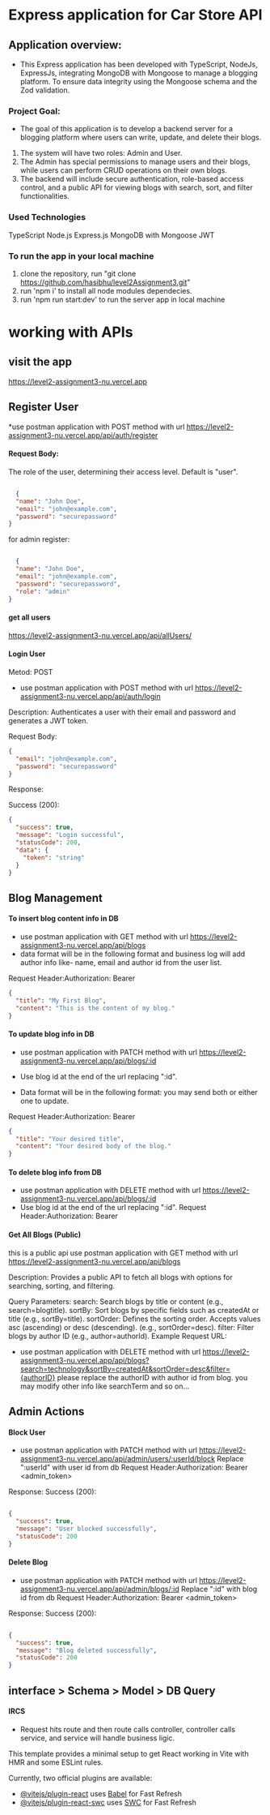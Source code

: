 # Express application for Car Store API

## Application overview: 
* This Express application has been developed  with TypeScript, NodeJs, ExpressJs, integrating MongoDB with Mongoose to manage a blogging platform. To ensure data integrity using the Mongoose schema  and the Zod validation.

### Project Goal:
* The goal of this application is to develop a backend server for a blogging platform where users can write, update, and delete their blogs. 
1. The system will have two roles: Admin and User. 
2. The Admin has special permissions to manage users and their blogs, while users can perform CRUD operations on their own blogs. 
3. The backend will include secure authentication, role-based access control, and a public API for viewing blogs with search, sort, and filter functionalities.

### Used Technologies
TypeScript
Node.js
Express.js
MongoDB with Mongoose
JWT


### To run the app in your local machine 
1. clone the repository, run "git clone https://github.com/hasibhu/level2Assignment3.git"
2. run 'npm i' to install all node modules dependecies. 
3. run 'npm run start:dev' to run the server app in local machine 


# working with APIs

## visit the app
 https://level2-assignment3-nu.vercel.app 

## Register User
*use postman application with POST method with url   https://level2-assignment3-nu.vercel.app/api/auth/register

#### Request Body:

The role of the user, determining their access level. Default is "user".
```json

  {
  "name": "John Doe",
  "email": "john@example.com",
  "password": "securepassword"
}
```

for admin register: 
```json

  {
  "name": "John Doe",
  "email": "john@example.com",
  "password": "securepassword",
  "role": "admin"
}
```

#### get all users
https://level2-assignment3-nu.vercel.app/api/allUsers/


#### Login User
Metod: POST  
* use postman application with POST method with url  https://level2-assignment3-nu.vercel.app/api/auth/login

Description: Authenticates a user with their email and password and generates a JWT token.

Request Body:
```json
{
  "email": "john@example.com",
  "password": "securepassword"
}
```

Response:

Success (200):

```json
{
  "success": true,
  "message": "Login successful",
  "statusCode": 200,
  "data": {
    "token": "string"
  }
}

```



## Blog Management 

#### To insert blog content info in DB
* use postman application with GET method with url  https://level2-assignment3-nu.vercel.app/api/blogs
* data format will be in the following format and business log will add author info like- name, email and author id from the user list.

Request Header:Authorization: Bearer <token>


```json
{
  "title": "My First Blog",
  "content": "This is the content of my blog."
}
```


#### To update blog info in DB

* use postman application with PATCH method with url https://level2-assignment3-nu.vercel.app/api/blogs/:id

* Use blog id at the end of the url replacing ":id". 
* Data format will be in the following format: you may send both or either one to update.

Request Header:Authorization: Bearer <token>


```json
{
  "title": "Your desired title",
  "content": "Your desired body of the blog."
}
```

#### To delete blog info from DB

* use postman application with DELETE method with url https://level2-assignment3-nu.vercel.app/api/blogs/:id
* Use blog id at the end of the url replacing ":id". 
Request Header:Authorization: Bearer <token>


#### Get All Blogs (Public)
this is a public api
use postman application with GET method with url https://level2-assignment3-nu.vercel.app/api/blogs

Description: Provides a public API to fetch all blogs with options for searching, sorting, and filtering.

Query Parameters:
search: Search blogs by title or content (e.g., search=blogtitle).
sortBy: Sort blogs by specific fields such as createdAt or title (e.g., sortBy=title).
sortOrder: Defines the sorting order. Accepts values asc (ascending) or desc (descending). (e.g., sortOrder=desc).
filter: Filter blogs by author ID (e.g., author=authorId).
Example Request URL:

 * use postman application with DELETE method with url https://level2-assignment3-nu.vercel.app/api/blogs?search=technology&sortBy=createdAt&sortOrder=desc&filter={authorID}
  please replace the authorID with author id from blog. you may modify other info like searchTerm and so on...





## Admin Actions

#### Block User
* use postman application with PATCH method with url https://level2-assignment3-nu.vercel.app/api/admin/users/:userId/block
Replace ":userId" with user id from db 
Request Header:Authorization: Bearer <admin_token>

Response:
Success (200):
```json

{
  "success": true,
  "message": "User blocked successfully",
  "statusCode": 200
}
```


#### Delete Blog
* use postman application with PATCH method with url https://level2-assignment3-nu.vercel.app/api/admin/blogs/:id
Replace ":id" with blog id from db 
Request Header:Authorization: Bearer <admin_token>

Response:
Success (200):

```json

{
  "success": true,
  "message": "Blog deleted successfully",
  "statusCode": 200
}
```


## interface > Schema > Model > DB Query
#### IRCS 
* Request hits route and then route calls controller, controller calls service, and service will handle business ligic.


This template provides a minimal setup to get React working in Vite with HMR and some ESLint rules.

Currently, two official plugins are available:

- [@vitejs/plugin-react](https://github.com/vitejs/vite-plugin-react/blob/main/packages/plugin-react/README.md) uses [Babel](https://babeljs.io/) for Fast Refresh
- [@vitejs/plugin-react-swc](https://github.com/vitejs/vite-plugin-react-swc) uses [SWC](https://swc.rs/) for Fast Refresh
